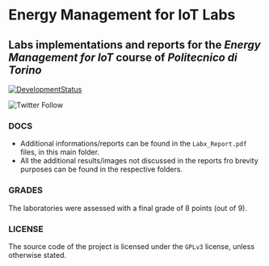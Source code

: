 # Energy Management for IoT Labs
## Labs implementations and reports for the ***Energy Management for IoT*** course of ***Politecnico di Torino***

[![DevelopmentStatus](https://img.shields.io/badge/Development-Stopped-red.svg)](https://img.shields.io/badge/Development-Stopped-red.svg)

![Twitter Follow](https://img.shields.io/twitter/follow/Mrcuve0?label=Follow%20Me%21%20%40Mrcuve0&style=social)


### **DOCS**

* Additional informations/reports can be found in the ```Labx_Report.pdf``` files, in this main folder.
* All the additional results/images not discussed in the reports fro brevity purposes can be found in the respective folders.

### **GRADES**
The laboratories were assessed with a final grade of 8 points (out of 9).

### **LICENSE**

The source code of the project is licensed under the ```GPLv3``` license, unless otherwise stated.
